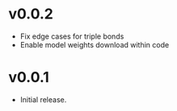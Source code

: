 # v0.0.2
- Fix edge cases for triple bonds
- Enable model weights download within code

# v0.0.1

- Initial release.